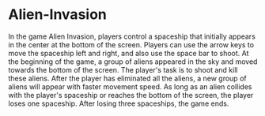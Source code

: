 # Alien-Invasion
In the game Alien Invasion, players control a spaceship that initially appears in the center at the bottom of the screen. Players can use the arrow keys to move the spaceship left and right, and also use the space bar to shoot. At the beginning of the game, a group of aliens appeared in the sky and moved towards the bottom of the screen. The player's task is to shoot and kill these aliens. After the player has eliminated all the aliens, a new group of aliens will appear with faster movement speed. As long as an alien collides with the player's spaceship or reaches the bottom of the screen, the player loses one spaceship. After losing three spaceships, the game ends.
